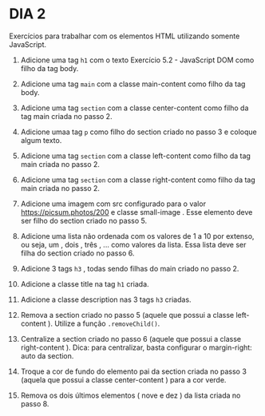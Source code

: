 # DIA 2

Exercícios para trabalhar com os elementos HTML utilizando somente JavaScript.

1. Adicione uma tag `h1` com o texto Exercício 5.2 - JavaScript DOM como filho da tag body.

2. Adicione uma tag `main` com a classe main-content como filho da tag body.

3. Adicione uma tag `section` com a classe center-content como filho da tag main criada no passo 2.

4. Adicione umaa tag `p` como filho do section criado no passo 3 e coloque algum texto.

5. Adicione uma tag `section` com a classe left-content como filho da tag main criada no passo 2.

6. Adicione uma tag `section` com a classe right-content como filho da tag main criada no passo 2.

7. Adicione uma imagem com src configurado para o valor https://picsum.photos/200 e classe small-image . Esse elemento deve ser filho do section criado no passo 5.

8. Adicione uma lista não ordenada com os valores de 1 a 10 por extenso, ou seja, um , dois , três , ... como valores da lista. Essa lista deve ser filha do section criado no passo 6.

9. Adicione 3 tags `h3` , todas sendo filhas do main criado no passo 2.

10. Adicione a classe title na tag `h1` criada.

11. Adicione a classe description nas 3 tags `h3` criadas.

12. Remova a section criado no passo 5 (aquele que possui a classe left-content ). Utilize a função `.removeChild()`.

13. Centralize a section criado no passo 6 (aquele que possui a classe right-content ). Dica: para centralizar, basta configurar o margin-right: auto da section.

14. Troque a cor de fundo do elemento pai da section criada no passo 3 (aquela que possui a classe center-content ) para a cor verde.

15. Remova os dois últimos elementos ( nove e dez ) da lista criada no passo 8.

